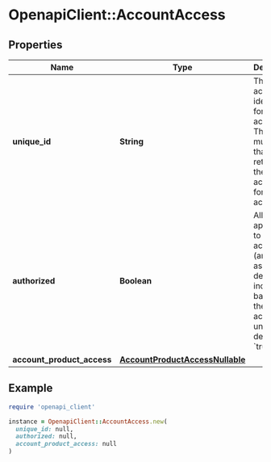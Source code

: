 # OpenapiClient::AccountAccess

## Properties

| Name | Type | Description | Notes |
| ---- | ---- | ----------- | ----- |
| **unique_id** | **String** | The unique account identifier for this account. This value must match that returned by the data access API for this account. |  |
| **authorized** | **Boolean** | Allow the application to see this account (and associated details, including balance) in the list of accounts  If unset, defaults to &#x60;true&#x60;. | [optional][default to true] |
| **account_product_access** | [**AccountProductAccessNullable**](AccountProductAccessNullable.md) |  | [optional] |

## Example

```ruby
require 'openapi_client'

instance = OpenapiClient::AccountAccess.new(
  unique_id: null,
  authorized: null,
  account_product_access: null
)
```

